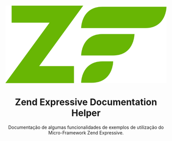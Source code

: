 <p align="center">
  <img src="https://github.com/WalderlanSena/zend-expressive-documentation/blob/master/zf-logo-mark.svg" />  
</p>

<h1 align="center">Zend Expressive Documentation Helper</h1>
<p align="center">Documentação de algumas funcionalidades de exemplos de utilização do Micro-Framework Zend Expressive.</p>
